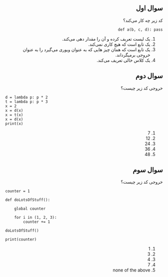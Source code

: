 <div dir="rtl">

## سوال اول

کد زیر چه کار می‌کند؟

```
def a(b, c, d): pass
```

1. یک لیست تعریف کرده و آن را مقدار دهی می‌کند.
2. یک تابع است که هیچ کاری نمی‌کند.
3. یک تابع است که همان چیز هایی که به عنوان ویوری می‌گیرد را به عنوان خروجی بر‌میگرداند.
4. یک کلاس خالی تعریف می‌کند.


## سوال دوم

خروجی کد زیر چیست؟

<div dir="ltr">

```
d = lambda p: p * 2
t = lambda p: p * 3
x = 2
x = d(x)
x = t(x)
x = d(x)
print(x)
```

</div>

1. 7
2. 12
3. 24
4. 36
5. 48


## سوال سوم

خروجی کد زیر چیست؟

<div dir="ltr">

```
counter = 1 

def doLotsOfStuff():
    
    global counter

    for i in (1, 2, 3): 
        counter += 1

doLotsOfStuff()

print(counter)
```

</div>

1. 1
2. 3
3. 4
4. 7
5. none of the above

</div>